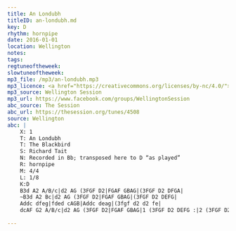 ```yaml
---
title: An Londubh
titleID: an-londubh.md
key: D
rhythm: hornpipe
date: 2016-01-01
location: Wellington
notes:
tags:
regtuneoftheweek:
slowtuneoftheweek:
mp3_file: /mp3/an-londubh.mp3
mp3_licence: <a href="https://creativecommons.org/licenses/by-nc/4.0/">CC-BY-NC-4.0</a>
mp3_source: Wellington Session
mp3_url: https://www.facebook.com/groups/WellingtonSession
abc_source: The Session
abc_url: https://thesession.org/tunes/4508
source: Wellington
abc: |
    X: 1
    T: An Londubh
    T: The Blackbird
    S: Richard Tait 
    N: Recorded in Bb; transposed here to D “as played”
    R: hornpipe
    M: 4/4
    L: 1/8
    K:D
    B3d A2 A/B/c|d2 AG (3FGF D2|FGAF GBAG|(3FGF D2 DFGA|
    ~B3d A2 Bc|d2 AG (3FGF D2|FGAF GBAG|(3FGF D2 DEFG|
    Addc dfeg|fded cAGB|Addc deag|(3fgf d2 d2 fe|
    dcAF G2 A/B/c|d2 AG (3FGF D2|FGAF GBAG|1 (3FGF D2 DEFG :|2 (3FGF D2 DFGA||
    
---
```

